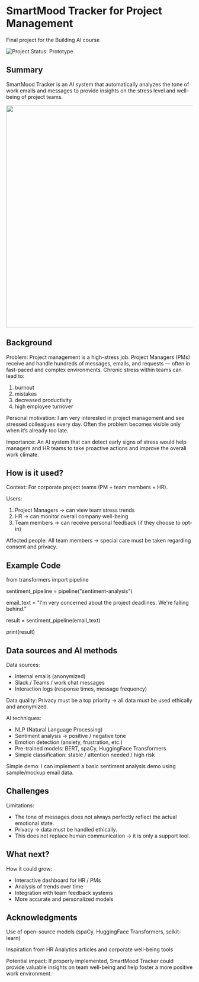 # SmartMood Tracker for Project Management

Final project for the Building AI course

![Project Status: Prototype](https://img.shields.io/badge/status-prototype-orange)

## Summary

SmartMood Tracker is an AI system that automatically analyzes the tone of work emails and messages to provide insights on the stress level and well-being of project teams.

<img src="immagini/smartmood_tracker_dashboard.png" width="600">

## Background

Problem:
Project management is a high-stress job. Project Managers (PMs) receive and handle hundreds of messages, emails, and requests — often in fast-paced and complex environments.
Chronic stress within teams can lead to:
1) burnout
2) mistakes
3) decreased productivity
4) high employee turnover

Personal motivation:
I am very interested in project management and see stressed colleagues every day. Often the problem becomes visible only when it’s already too late.

Importance:
An AI system that can detect early signs of stress would help managers and HR teams to take proactive actions and improve the overall work climate.

## How is it used?

Context:
For corporate project teams (PM + team members + HR).

Users:
1) Project Managers → can view team stress trends
2) HR → can monitor overall company well-being
3) Team members → can receive personal feedback (if they choose to opt-in)

Affected people:
All team members → special care must be taken regarding consent and privacy.


## Example Code

from transformers import pipeline

sentiment_pipeline = pipeline("sentiment-analysis")

email_text = "I'm very concerned about the project deadlines. We're falling behind."

result = sentiment_pipeline(email_text)

print(result)


## Data sources and AI methods
Data sources:
- Internal emails (anonymized)
- Slack / Teams / work chat messages
- Interaction logs (response times, message frequency)

Data quality:
Privacy must be a top priority → all data must be used ethically and anonymized.

AI techniques:
- NLP (Natural Language Processing)
- Sentiment analysis → positive / negative tone
- Emotion detection (anxiety, frustration, etc.)
- Pre-trained models: BERT, spaCy, HuggingFace Transformers
- Simple classification: stable / attention needed / high risk

Simple demo:
I can implement a basic sentiment analysis demo using sample/mockup email data.

## Challenges

Limitations:
- The tone of messages does not always perfectly reflect the actual emotional state.
- Privacy → data must be handled ethically.
- This does not replace human communication → it is only a support tool.

## What next?

How it could grow:
- Interactive dashboard for HR / PMs
- Analysis of trends over time
- Integration with team feedback systems
- More accurate and personalized models

## Acknowledgments

Use of open-source models (spaCy, HuggingFace Transformers, scikit-learn)

Inspiration from HR Analytics articles and corporate well-being tools

Potential impact: If properly implemented, SmartMood Tracker could provide valuable insights on team well-being and help foster a more positive work environment.
